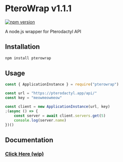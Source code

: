 # PteroWrap v1.1.1

[![npm version](https://badge.fury.io/js/pterowrap.svg)](https://badge.fury.io/js/pterowrap)

A node.js wrapper for Pterodactyl API

## Installation

```sh
npm install pterowrap
```

## Usage

```javascript
const { ApplicationInstance } = require("pterowrap")

const url = "https://pterodactyl.app/api/"
const key = "meowmeowmeow"

const client = new ApplicationInstance(url, key)
;(async () => {
    const server = await client.servers.get(5)
    console.log(server.name)
})()
```

## Documentation

### [Click Here (wip)](https://github.com/Iru21/pterowrap/wiki)
